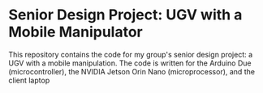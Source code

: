 # Senior Design Project: UGV with a Mobile Manipulator
This repository contains the code for my group's senior design project: a UGV with a mobile manipulation. The code is written for the Arduino Due (microcontroller), the NVIDIA Jetson Orin Nano (microprocessor), and the client laptop
